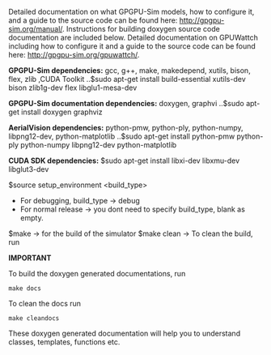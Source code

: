 Detailed documentation on what GPGPU-Sim models, how to configure it, and a
guide to the source code can be found here: <http://gpgpu-sim.org/manual/>.
Instructions for building doxygen source code documentation are included below.
Detailed documentation on GPUWattch including how to configure it and a guide
to the source code can be found here: <http://gpgpu-sim.org/gpuwattch/>.

**GPGPU-Sim dependencies:** gcc, g++, make, makedepend, xutils, bison, flex, zlib ,CUDA Toolkit
..$sudo apt-get install build-essential xutils-dev bison zlib1g-dev flex libglu1-mesa-dev

**GPGPU-Sim documentation dependencies:** doxygen, graphvi
..$sudo apt-get install doxygen graphviz

**AerialVision dependencies:** python-pmw, python-ply, python-numpy, libpng12-dev, python-matplotlib
..$sudo apt-get install python-pmw python-ply python-numpy libpng12-dev python-matplotlib

**CUDA SDK dependencies:** $sudo apt-get install libxi-dev libxmu-dev libglut3-dev

$source setup_environment <build_type> 
 - For debugging, build_type -> debug
 - For normal release -> you dont need to specify build_type, blank as empty.

$make -> for the build of the simulator
$make clean -> To clean the build, run

**IMPORTANT**

To build the doxygen generated documentations, run

	make docs

To clean the docs run

	make cleandocs

These doxygen generated documentation will help you to understand classes, templates, functions etc.
